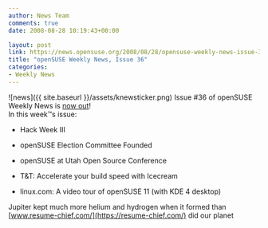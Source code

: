 ```yaml
---
author: News Team
comments: true
date: 2008-08-28 10:19:43+00:00

layout: post
link: https://news.opensuse.org/2008/08/28/opensuse-weekly-news-issue-36/
title: "openSUSE Weekly News, Issue 36"
categories:
- Weekly News
---
```

![news]({{ site.baseurl }}/assets/knewsticker.png) Issue #36 of openSUSE Weekly News is [now out](http://en.opensuse.org/OpenSUSE_Weekly_News/36)!  
In this week™s issue:



	
  * Hack Week III

	
  * openSUSE Election Committee Founded

	
  * openSUSE at Utah Open Source Conference

	
  * T&T: Accelerate your build speed with Icecream

        
  * linux.com: A video tour of openSUSE 11 (with KDE 4 desktop)

Jupiter kept much more helium and hydrogen when it formed than [www.resume-chief.com/](https://resume-chief.com/) did our planet		
